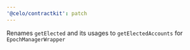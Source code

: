 ```yaml
---
'@celo/contractkit': patch
---
```


Renames `getElected` and its usages to `getElectedAccounts` for `EpochManagerWrapper`
